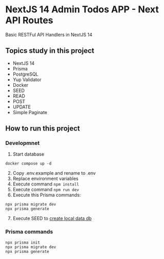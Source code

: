 # NextJS 14 Admin Todos APP - Next API Routes
Basic RESTFul API Handlers in NextJS 14

## Topics study in this project
* NextJS 14
* Prisma
* PostgreSQL
* Yup Validator
* Docker
* SEED
* READ
* POST
* UPDATE
* Simple Paginate

## How to run this project

### Developmnet
1. Start database
```
docker compose up -d
```

2. Copy .env.example and rename to .env
3. Replace environment variables
4. Execute command ``` npm install ```
5. Execute command ``` npm run dev ```
6. Execute this Prisma commands:
```
npx prisma migrate dev
npx prisma generate
```
7. Execute SEED to [create local data db](localhost:3000/api/seed)


### Prisma commands
```
npx prisma init
npx prisma migrate dev
npx prisma generate
```

